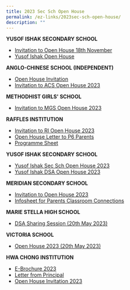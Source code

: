 ```yaml
---
title: 2023 Sec Sch Open House
permalink: /ez-links/2023sec-sch-open-house/
description: ""
---
```

**YUSOF ISHAK SECONDARY SCHOOL**

* [Invitation to Open House 18th November](/files/invitation%20to%20yiss%20open%20house%20on%2018%20nov.pdf)
* [Yusof Ishak Open House](/files/yiss%20open%20house%202023%20pg.pdf)




**ANGLO-CHINESE SCHOOL (INDEPENDENT)**
* [Open House Invitation](/files/acs(i)%202023%20open%20house%20invitation.pdf)
* [Invitation to ACS Open House 2023](/files/anglo-chinese%20school%20(independent)%20-%20invitation%20to%20acs%20open%20house%202023.pdf)

**METHODHIST GIRLS' SCHOOL**
* [Invitation to MGS Open House 2023](/files/mgs%20-%20invitation%20to%20mgs%20open%20house%202023.pdf)

****RAFFLES INSTITUTION****
* [Invitation to RI Open House 2023](/files/raffles%20instituation-%20invitation%20to%20ri%20open%20house%202023.pdf)
* [Open House Letter to P6 Parents](/files/ri200%20open%20house%20letter%20to%20p6%20parents.pdf)
* [Programme Sheet](/files/rioh23%20programme%20sheet.pdf)

**YUSOF ISHAK SECONDARY SCHOOL**
* [Yusof Ishak Sec Sch Open House 2023](/files/e-invite%20to%20yusof%20ishak%20secondary%20school's%20dsa%20open%20house.pdf)
* [Yusof Ishak DSA Open House 2023]([](/files/yiss%20dsa%20oh%202023.jpg))

**MERIDIAN SECONDARY SCHOOL**
* [Invitation to Open House 2023](/files/invitation%20to%20meridian%20secondary%20school%20open%20house%202023.pdf)
* [Infosheet for Parents Classroom Connections]([](/files/infosheet%20for%20parents_classroom%20connections.pdf))

**MARIE STELLA HIGH SCHOOL**
* [DSA Sharing Session  (20th May 2023)](/files/maris%20stella%20high%20school%20dsa%20sharing%20session%20-%2019%20may%20(friday).pdf)

**VICTORIA SCHOOL**
* [Open House 2023 (20th May 2023)]()

**HWA CHONG INSTITUTION**
* [E-Brochure 2023](/files/hci%20open%20house%202023_e-brochure.pdf)
* [Letter from Principal](/files/hci%20open%20house%202023_letter%20from%20principal.pdf)
* [Open House Invitation 2023](/files/invitation%20to%20hwa%20chong%20institution_s%20open%20house%20on%2020%20may%202023.pdf)